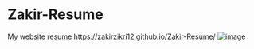 # Zakir-Resume
My website resume 
https://zakirzikri12.github.io/Zakir-Resume/
![image](https://github.com/zakirzikri12/Zakir-Resume/assets/80703252/037972ff-9554-44d7-9e3c-59fdca81cfad)
